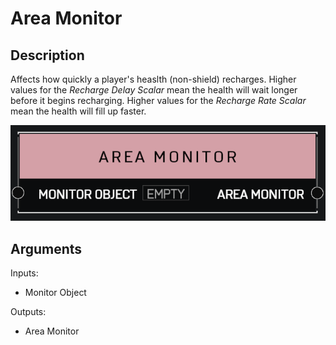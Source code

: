 # Area Monitor

## Description

Affects how quickly a player's heaslth (non-shield) recharges. Higher values for the _Recharge Delay Scalar_ mean the health will wait longer before it begins recharging. Higher values for the _Recharge Rate Scalar_ mean the health will fill up faster.

![Area Monitor](../../.gitbook/assets/images/scripting/variables-basic/area-monitor.png)

## Arguments

Inputs:

* Monitor Object

Outputs:

* Area Monitor
